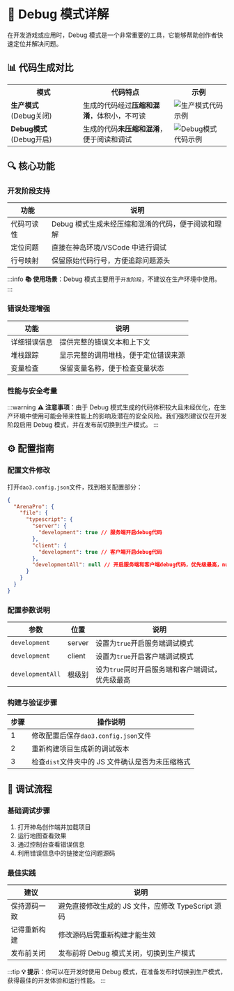 # 🐞 Debug 模式详解

在开发游戏或应用时，Debug 模式是一个非常重要的工具，它能够帮助创作者快速定位并解决问题。

## 📊 代码生成对比

<table>
  <tr>
    <th width="150">模式</th>
    <th>代码特点</th>
    <th>示例</th>
  </tr>
  <tr>
    <td><b>生产模式</b><br>(Debug关闭)</td>
    <td>生成的代码经过<b>压缩和混淆</b>，体积小，不可读</td>
    <td><img src="/QQ20241202-222614.png" alt="生产模式代码示例" /></td>
  </tr>
  <tr>
    <td><b>Debug模式</b><br>(Debug开启)</td>
    <td>生成的代码<b>未压缩和混淆</b>，便于阅读和调试</td>
    <td><img src="/QQ20241202-222905.png" alt="Debug模式代码示例" /></td>
  </tr>
</table>

## 🔍 核心功能

### 开发阶段支持

| 功能       | 说明                                               |
| ---------- | -------------------------------------------------- |
| 代码可读性 | Debug 模式生成未经压缩和混淆的代码，便于阅读和理解 |
| 定位问题   | 直接在神岛环境/VSCode 中进行调试                   |
| 行号映射   | 保留原始代码行号，方便追踪问题源头                 |

:::info
**📚 使用场景**：Debug 模式主要用于`开发阶段`，不建议在生产环境中使用。
:::

### 错误处理增强

| 功能         | 说明                                 |
| ------------ | ------------------------------------ |
| 详细错误信息 | 提供完整的错误文本和上下文           |
| 堆栈跟踪     | 显示完整的调用堆栈，便于定位错误来源 |
| 变量检查     | 保留变量名称，便于检查变量状态       |

### 性能与安全考量

:::warning
**⚠️ 注意事项**：由于 Debug 模式生成的代码体积较大且未经优化，在生产环境中使用可能会带来性能上的影响及潜在的安全风险。我们强烈建议仅在开发阶段启用 Debug 模式，并在发布前切换到生产模式。
:::

## ⚙️ 配置指南

### 配置文件修改

打开`dao3.config.json`文件，找到相关配置部分：

```json
{
  "ArenaPro": {
    "file": {
      "typescript": {
        "server": {
          "development": true // 服务端开启debug代码
        },
        "client": {
          "development": true // 客户端开启debug代码
        },
        "developmentAll": null // 开启服务端和客户端debug代码，优先级最高，null表示忽略该属性。
      }
    }
  }
}
```

### 配置参数说明

| 参数             | 位置   | 说明                                             |
| ---------------- | ------ | ------------------------------------------------ |
| `development`    | server | 设置为`true`开启服务端调试模式                   |
| `development`    | client | 设置为`true`开启客户端调试模式                   |
| `developmentAll` | 根级别 | 设为`true`同时开启服务端和客户端调试，优先级最高 |

### 构建与验证步骤

| 步骤 | 操作说明                                         |
| ---- | ------------------------------------------------ |
| 1    | 修改配置后保存`dao3.config.json`文件             |
| 2    | 重新构建项目生成新的调试版本                     |
| 3    | 检查`dist`文件夹中的 JS 文件确认是否为未压缩格式 |

## 🔧 调试流程

### 基础调试步骤

1. 打开神岛创作端并加载项目
2. 运行地图查看效果
3. 通过控制台查看错误信息
4. 利用错误信息中的链接定位问题源码

### 最佳实践

| 建议         | 说明                                               |
| ------------ | -------------------------------------------------- |
| 保持源码一致 | 避免直接修改生成的 JS 文件，应修改 TypeScript 源码 |
| 记得重新构建 | 修改源码后需重新构建才能生效                       |
| 发布前关闭   | 发布前将 Debug 模式关闭，切换到生产模式            |

:::tip
**💡 提示**：你可以在开发时使用 Debug 模式，在准备发布时切换到生产模式，获得最佳的开发体验和运行性能。
:::
